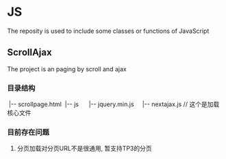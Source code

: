 # JS
The reposity is used to include some classes or functions of JavaScript

## ScrollAjax
The project is an paging by scroll and ajax
### 目录结构
  |-- scrollpage.html
  |-- js
      |-- jquery.min.js
      |-- nextajax.js // 这个是加载核心文件
### 目前存在问题
1. 分页加载对分页URL不是很通用, 暂支持TP3的分页
